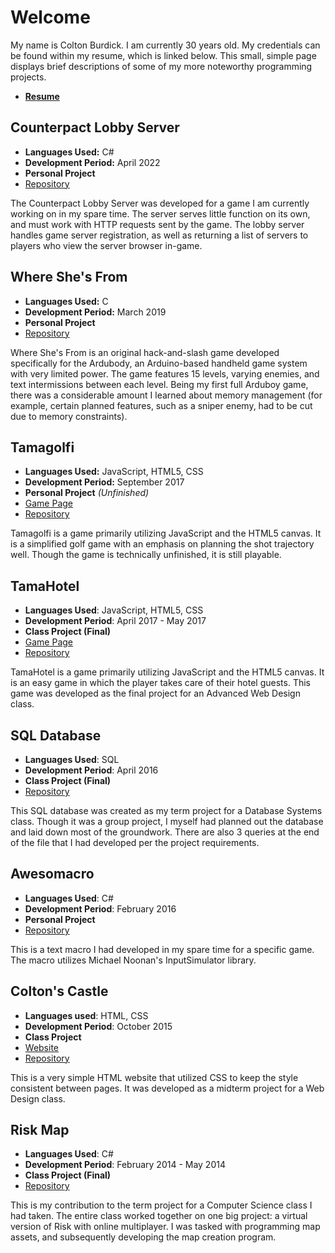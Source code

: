 # Welcome
My name is Colton Burdick. I am currently 30 years old. My credentials can be found within my resume, which is linked below. This small, simple page displays brief descriptions of some of my more noteworthy programming projects.
- [**Resume**](Burdick_Colton_Resume_12_2023.pdf)



## Counterpact Lobby Server
- **Languages Used:** C#
- **Development Period:** April 2022
- **Personal Project**
- [Repository](https://github.com/InvestigatorMelodytchi/cpactlobby)

The Counterpact Lobby Server was developed for a game I am currently working on in my spare time. The server serves little function on its own, and must work with HTTP requests sent by the game. The lobby server handles game server registration, as well as returning a list of servers to players who view the server browser in-game.



## Where She's From
- **Languages Used:** C
- **Development Period:** March 2019
- **Personal Project**
- [Repository](https://github.com/InvestigatorMelodytchi/wsf/tree/master/WHERESHESFROM)

Where She's From is an original hack-and-slash game developed specifically for the Ardubody, an Arduino-based handheld game system with very limited power. The game features 15 levels, varying enemies, and text intermissions between each level. Being my first full Arduboy game, there was a considerable amount I learned about memory management (for example, certain planned features, such as a sniper enemy, had to be cut due to memory constraints).



## Tamagolfi
- **Languages Used:** JavaScript, HTML5, CSS
- **Development Period:** September 2017
- **Personal Project** *(Unfinished)*
- [Game Page](https://investigatormelodytchi.github.io/tamagolfi/)
- [Repository](https://github.com/InvestigatorMelodytchi/tamagolfi)

Tamagolfi is a game primarily utilizing JavaScript and the HTML5 canvas. It is a simplified golf game with an emphasis on planning the shot trajectory well. Though the game is technically unfinished, it is still playable.



## TamaHotel
- **Languages Used**: JavaScript, HTML5, CSS
- **Development Period**: April 2017 - May 2017
- **Class Project (Final)**
- [Game Page](https://melodytchimuseum.github.io/tamahotel/)
- [Repository](https://github.com/MelodytchiMuseum/tamahotel)

TamaHotel is a game primarily utilizing JavaScript and the HTML5 canvas. It is an easy game in which the player takes care of their hotel guests. This game was developed as the final project for an Advanced Web Design class.



## SQL Database
- **Languages Used**: SQL
- **Development Period**: April 2016
- **Class Project (Final)**
- [Repository](https://github.com/MelodytchiMuseum/sqlproject)

This SQL database was created as my term project for a Database Systems class. Though it was a group project, I myself had planned out the database and laid down most of the groundwork. There are also 3 queries at the end of the file that I had developed per the project requirements.



## Awesomacro
- **Languages Used**: C#
- **Development Period**: February 2016
- **Personal Project**
- [Repository](https://github.com/MelodytchiMuseum/awesomacro)

This is a text macro I had developed in my spare time for a specific game. The macro utilizes Michael Noonan's InputSimulator library.



## Colton's Castle
- **Languages used**: HTML, CSS
- **Development Period**: October 2015
- **Class Project**
- [Website](https://melodytchimuseum.github.io/coltonscastle/index.html)
- [Repository](https://github.com/MelodytchiMuseum/coltonscastle)

This is a very simple HTML website that utilized CSS to keep the style consistent between pages. It was developed as a midterm project for a Web Design class.



## Risk Map
- **Languages Used**: C#
- **Development Period**: February 2014 - May 2014
- **Class Project (Final)**
- [Repository](https://github.com/MelodytchiMuseum/riskmap)

This is my contribution to the term project for a Computer Science class I had taken. The entire class worked together on one big project: a virtual version of Risk with online multiplayer. I was tasked with programming map assets, and subsequently developing the map creation program.
